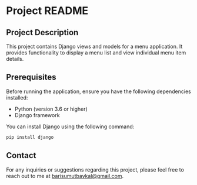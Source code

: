 # Project README
## Project Description
This project contains Django views and models for a menu application. It provides functionality to display a menu list and view individual menu item details.

## Prerequisites
Before running the application, ensure you have the following dependencies installed:

- Python (version 3.6 or higher)
- Django framework
  
You can install Django using the following command:

```bash
pip install django
```

## Contact
For any inquiries or suggestions regarding this project, please feel free to reach out to me at barisumutbaykal@gmail.com.
